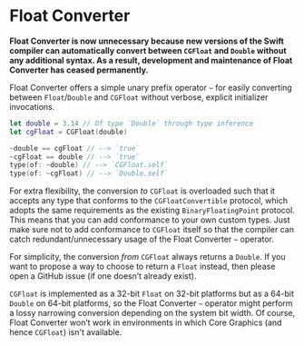 # Float Converter

**Float Converter is now unnecessary because new versions of the Swift compiler can automatically convert between `CGFloat` and `Double` without any additional syntax. As a result, development and maintenance of Float Converter has ceased permanently.**

Float Converter offers a simple unary prefix operator `~` for easily converting between `Float`/`Double` and `CGFloat` without verbose, explicit initializer invocations.

```swift
let double = 3.14 // Of type `Double` through type inference
let cgFloat = CGFloat(double)

~double == cgFloat // --> `true`
~cgFloat == double // --> `true`
type(of: ~double) // --> `CGFloat.self`
type(of: ~cgFloat) // --> `Double.self`
```

For extra flexibility, the conversion *to* `CGFloat` is overloaded such that it accepts any type that conforms to the `CGFloatConvertible` protocol, which adopts the same requirements as the existing `BinaryFloatingPoint` protocol. This means that you can add conformance to your own custom types. Just make sure not to add conformance to `CGFloat` itself so that the compiler can catch redundant/unnecessary usage of the Float Converter `~` operator.

For simplicity, the conversion *from* `CGFloat` always returns a `Double`. If you want to propose a way to choose to return a `Float` instead, then please open a GitHub issue (if one doesn’t already exist).

`CGFloat` is implemented as a 32-bit `Float` on 32-bit platforms but as a 64-bit `Double` on 64-bit platforms, so the Float Converter `~` operator might perform a lossy narrowing conversion depending on the system bit width. Of course, Float Converter won’t work in environments in which Core Graphics (and hence `CGFloat`) isn't available.
